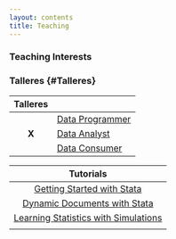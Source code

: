 ```yaml
---
layout: contents
title: Teaching
---
```


<a name="Interests"></a>
### Teaching Interests

### Talleres {#Talleres}

| Talleres      |              |
|:-------------:|--------------|
|               | [Data Programmer](workshops/programmer.md) |
| **X**         | [Data Analyst](workshops/analyst.md) |
|               | [Data Consumer](workshops/consumer.md)  |


| Tutorials  |
|:-------------:|
| [Getting Started with Stata](training/stata/stata.md)  |
| [Dynamic Documents with Stata](training/dynamic-documents/dynamicdocs-stata.md)   |
| [Learning Statistics with Simulations]()   |
|   |



<!-- NAVIGATION TOOLS
<a href="/teaching">Teaching Menu</a>
<a onclick="window.history.back()">Back</a>
[Home2]({{ site.url }}/)
<a href='{{site.url}}/'>Home3</a-->
